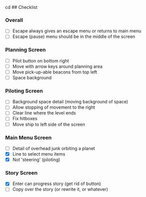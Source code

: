 cd ## Checklist

### Overall
- [ ] Escape always gives an escape menu or returns to main menu
- [ ] Escape (pause) menu should be in the middle of the screen

### Planning Screen

- [ ] Pilot button on bottom right
- [ ] Move with arrow keys around planning area
- [ ] Move pick-up-able beacons from top left
- [ ] Space background

### Piloting Screen

- [ ] Background space detail (moving background of space)
- [ ] Allow stopping of movement to the right
- [ ] Clear line where the level ends
- [ ] Fix hitboxes
- [ ] Move ship to left side of the screen

### Main Menu Screen
- [ ] Detail of overhead junk orbiting a planet
- [x] Line to select menu items
- [x] Not 'steering' (piloting)

### Story Screen
- [x] Enter can progress story (get rid of button)
- [ ] Copy over the story (or rewrite it, or whatever)
